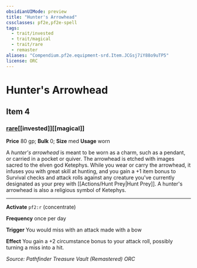 ```yaml
---
obsidianUIMode: preview
title: "Hunter's Arrowhead"
cssclasses: pf2e,pf2e-spell
tags:
  - trait/invested
  - trait/magical
  - trait/rare
  - remaster
aliases: "Compendium.pf2e.equipment-srd.Item.JCGsj7iY88o9uTP5"
license: ORC
---
```

# Hunter's Arrowhead
## Item 4
### [rare](rare "Rare Rarity Trait")[[invested]][[magical]]


**Price** 80 gp; 
**Bulk** 0; **Size** med
**Usage** worn

A _hunter's arrowhead_ is meant to be worn as a charm, such as a pendant, or carried in a pocket or quiver. The arrowhead is etched with images sacred to the elven god Ketephys. While you wear or carry the arrowhead, it infuses you with great skill at hunting, and you gain a +1 item bonus to Survival checks and attack rolls against any creature you've currently designated as your prey with [[Actions/Hunt Prey|Hunt Prey]]. A hunter's arrowhead is also a religious symbol of Ketephys.

* * *

**Activate** `pf2:r` (concentrate)

**Frequency** once per day

**Trigger** You would miss with an attack made with a bow

**Effect** You gain a +2 circumstance bonus to your attack roll, possibly turning a miss into a hit.

*Source: Pathfinder Treasure Vault (Remastered)*
*ORC*
